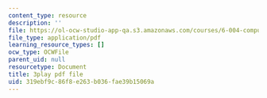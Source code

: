 ```yaml
---
content_type: resource
description: ''
file: https://ol-ocw-studio-app-qa.s3.amazonaws.com/courses/6-004-computation-structures-spring-2017/319ebf9c86f8e263b036fae39b15069a_5oOdsbRPb2Y.pdf
file_type: application/pdf
learning_resource_types: []
ocw_type: OCWFile
parent_uid: null
resourcetype: Document
title: 3play pdf file
uid: 319ebf9c-86f8-e263-b036-fae39b15069a
---
```


